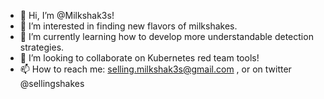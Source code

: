 - 👋 Hi, I’m @Milkshak3s!
- 👀 I’m interested in finding new flavors of milkshakes.
- 🌱 I’m currently learning how to develop more understandable detection strategies. 
- 💞️ I’m looking to collaborate on Kubernetes red team tools! 
- 📫 How to reach me: selling.milkshak3s@gmail.com , or on twitter @sellingshakes

<!---
Milkshak3s/Milkshak3s is a ✨ special ✨ repository because its `README.md` (this file) appears on your GitHub profile.
You can click the Preview link to take a look at your changes.
--->
